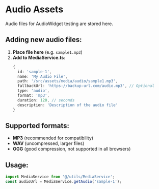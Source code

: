# Audio Assets

Audio files for AudioWidget testing are stored here.

## Adding new audio files:

1. **Place file here** (e.g. `sample1.mp3`)
2. **Add to MediaService.ts**:
   ```typescript
   {
     id: 'sample-1',
     name: 'My Audio File',
     path: '/src/assets/media/audio/sample1.mp3',
     fallbackUrl: 'https://backup-url.com/audio.mp3', // Optional
     type: 'audio',
     format: 'mp3',
     duration: 120, // seconds
     description: 'Description of the audio file'
   }
   ```

## Supported formats:
- **MP3** (recommended for compatibility)
- **WAV** (uncompressed, larger files)
- **OGG** (good compression, not supported in all browsers)

## Usage:
```typescript
import MediaService from '@/utils/MediaService';
const audioUrl = MediaService.getAudio('sample-1');
``` 